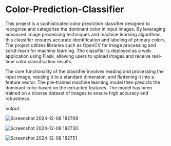# Color-Prediction-Classifier
This project is a sophisticated color prediction classifier designed to recognize and categorize the dominant color in input images. By leveraging advanced image processing techniques and machine learning algorithms, this classifier ensures accurate identification and labeling of primary colors. The project utilizes libraries such as OpenCV for image processing and scikit-learn for machine learning. The classifier is deployed as a web application using Flask, allowing users to upload images and receive real-time color classification results.

The core functionality of the classifier involves reading and processing the input image, resizing it to a standard dimension, and flattening it into a feature vector. The pre-trained machine learning model then predicts the dominant color based on the extracted features. The model has been trained on a diverse dataset of images to ensure high accuracy and robustness.

output:

 ![Screenshot 2024-12-08 182709](https://github.com/user-attachments/assets/7afc82a3-1862-41bd-89bb-dd44aa327602)

 
![Screenshot 2024-12-08 182730](https://github.com/user-attachments/assets/2ae402b0-efd1-4e9f-a3f7-f58e58fa555d)


![Screenshot 2024-12-08 182751](https://github.com/user-attachments/assets/689e7c1f-692a-4bc9-a199-03b7bc0c170c)
